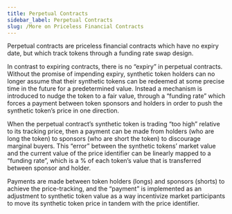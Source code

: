 ```yaml
---
title: Perpetual Contracts
sidebar_label: Perpetual Contracts
slug: /More on Priceless Financial Contracts
---
```


Perpetual contracts are priceless financial contracts which have no expiry date, but which track tokens through a funding rate swap design.

In contrast to expiring contracts, there is no “expiry” in perpetual contracts. Without the promise of impending expiry, synthetic token holders can no longer assume that their synthetic tokens can be redeemed at some precise time in the future for a predetermined value. Instead a mechanism is introduced to nudge the token to a fair value, through a “funding rate” which forces a payment between token sponsors and holders in order to push the synthetic token’s price in one direction.

When the perpetual contract’s synthetic token is trading “too high” relative to its tracking price, then a payment can be made from holders (who are long the token) to sponsors (who are short the token) to discourage marginal buyers. This “error” between the synthetic tokens’ market value and the current value of the price identifier can be linearly mapped to a “funding rate”, which is a % of each token’s value that is transferred between sponsor and holder. 

Payments are made between token holders (longs) and sponsors (shorts) to achieve the price-tracking, and the “payment” is implemented as an adjustment to synthetic token value as a way incentivize market participants to move its synthetic token price in tandem with the price identifier. 
